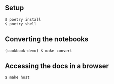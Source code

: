 ## Setup

```shell
$ poetry install
$ poetry shell
```

## Converting the notebooks

```shell
(cookbook-demo) $ make convert
```

## Accessing the docs in a browser

```shell
$ make host
```
